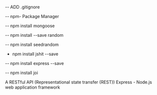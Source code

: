 -- ADD .gitignore

-- npm- Package Manager

-- npm install mongoose

-- npm install --save random

-- npm install seedrandom

- npm install jshit --save

-- npm install express --save

-- npm install joi

A RESTful API (Representational state transfer (REST))
Express - Node.js web application framework
